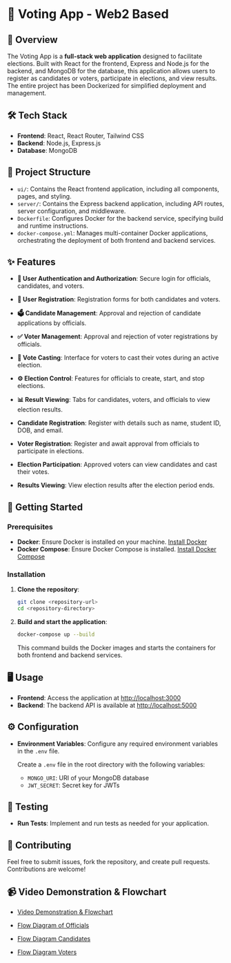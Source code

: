 # 🎉 Voting App - Web2 Based

## 📜 Overview

The Voting App is a **full-stack web application** designed to facilitate elections. Built with React for the frontend, Express and Node.js for the backend, and MongoDB for the database, this application allows users to register as candidates or voters, participate in elections, and view results. The entire project has been Dockerized for simplified deployment and management.

## 🛠️ Tech Stack

- **Frontend**: React, React Router, Tailwind CSS
- **Backend**: Node.js, Express.js
- **Database**: MongoDB

## 📁 Project Structure

- `ui/`: Contains the React frontend application, including all components, pages, and styling.
- `server/`: Contains the Express backend application, including API routes, server configuration, and middleware.
- `Dockerfile`: Configures Docker for the backend service, specifying build and runtime instructions.
- `docker-compose.yml`: Manages multi-container Docker applications, orchestrating the deployment of both frontend and backend services.

## ✨ Features

- **🔐 User Authentication and Authorization**: Secure login for officials, candidates, and voters.
- **📝 User Registration**: Registration forms for both candidates and voters.
- **🗳️ Candidate Management**: Approval and rejection of candidate applications by officials.
- **✅ Voter Management**: Approval and rejection of voter registrations by officials.
- **🎯 Vote Casting**: Interface for voters to cast their votes during an active election.
- **⚙️ Election Control**: Features for officials to create, start, and stop elections.
- **📊 Result Viewing**: Tabs for candidates, voters, and officials to view election results.


- **Candidate Registration**: Register with details such as name, student ID, DOB, and email.
- **Voter Registration**: Register and await approval from officials to participate in elections.
- **Election Participation**: Approved voters can view candidates and cast their votes.
- **Results Viewing**: View election results after the election period ends.

## 🚀 Getting Started

### Prerequisites

- **Docker**: Ensure Docker is installed on your machine. [Install Docker](https://docs.docker.com/get-docker/)
- **Docker Compose**: Ensure Docker Compose is installed. [Install Docker Compose](https://docs.docker.com/compose/install/)

### Installation

1. **Clone the repository**:

    ```bash
    git clone <repository-url>
    cd <repository-directory>
    ```

2. **Build and start the application**:

    ```bash
    docker-compose up --build
    ```

    This command builds the Docker images and starts the containers for both frontend and backend services.

## 🖥️ Usage

- **Frontend**: Access the application at [http://localhost:3000](http://localhost:3000)
- **Backend**: The backend API is available at [http://localhost:5000](http://localhost:5000)

## ⚙️ Configuration

- **Environment Variables**: Configure any required environment variables in the `.env` file.

    Create a `.env` file in the root directory with the following variables:
    - `MONGO_URI`: URI of your MongoDB database
    - `JWT_SECRET`: Secret key for JWTs

## 🧪 Testing

- **Run Tests**: Implement and run tests as needed for your application.

## 🤝 Contributing

Feel free to submit issues, fork the repository, and create pull requests. Contributions are welcome!

## 📹 Video Demonstration & Flowchart

- [Video Demonstration & Flowchart](https://drive.google.com/drive/folders/1zBVnMeQQvL7K1V7SPC53NUFqC_ET4bVY?usp=sharing)

- [Flow Diagram of Officials](https://github.com/vishnuajithg/voting-app-reactjs/blob/main/Documentation/FlowDiagrams/Officials.jpg)

- [Flow Diagram Candidates](https://github.com/vishnuajithg/voting-app-reactjs/blob/main/Documentation/FlowDiagrams/CANDIDATE.jpg)

- [Flow Diagram Voters](https://github.com/vishnuajithg/voting-app-reactjs/blob/main/Documentation/FlowDiagrams/VOTER.jpg)


